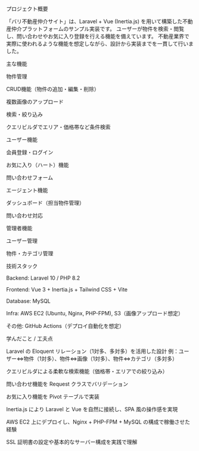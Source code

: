 プロジェクト概要

「バリ不動産仲介サイト」は、Laravel + Vue (Inertia.js) を用いて構築した不動産仲介プラットフォームのサンプル実装です。
ユーザーが物件を検索・閲覧し、問い合わせやお気に入り登録を行える機能を備えています。
不動産業界で実際に使われるような機能を想定しながら、設計から実装までを一貫して行いました。

主な機能

物件管理

CRUD機能（物件の追加・編集・削除）

複数画像のアップロード

検索・絞り込み

クエリビルダでエリア・価格帯など条件検索

ユーザー機能

会員登録・ログイン

お気に入り（ハート）機能

問い合わせフォーム

エージェント機能

ダッシュボード（担当物件管理）

問い合わせ対応

管理者機能

ユーザー管理

物件・カテゴリ管理

技術スタック

Backend: Laravel 10 / PHP 8.2

Frontend: Vue 3 + Inertia.js + Tailwind CSS + Vite

Database: MySQL

Infra: AWS EC2 (Ubuntu, Nginx, PHP-FPM), S3（画像アップロード想定）

その他: GitHub Actions（デプロイ自動化を想定）

学んだこと / 工夫点

Laravel の Eloquent リレーション（1対多、多対多）を活用した設計
例：ユーザー⇔物件（1対多）、物件⇔画像（1対多）、物件⇔カテゴリ（多対多）

クエリビルダによる柔軟な検索機能（価格帯・エリアでの絞り込み）

問い合わせ機能を Request クラスでバリデーション

お気に入り機能を Pivot テーブルで実装

Inertia.js により Laravel と Vue を自然に接続し、SPA 風の操作感を実現

AWS EC2 上にデプロイし、Nginx + PHP-FPM + MySQL の構成で稼働させた経験

SSL 証明書の設定や基本的なサーバー構成を実践で理解
